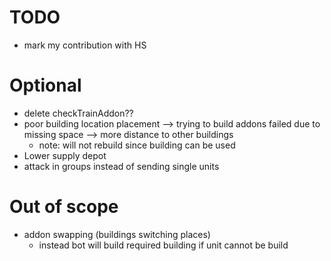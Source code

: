 # TODO


- mark my contribution with HS

# Optional

- delete checkTrainAddon??
- poor building location placement --> trying to build addons failed due to missing space --> more distance to other buildings
    - note: will not rebuild since building can be used
- Lower supply depot
- attack in groups instead of sending single units

# Out of scope

- addon swapping (buildings switching places)
  - instead bot will build required building if unit cannot be build
